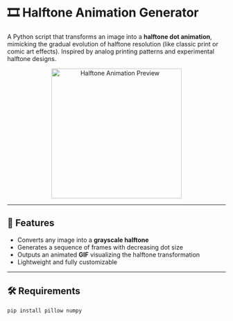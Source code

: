 # 🎞️ Halftone Animation Generator

A Python script that transforms an image into a **halftone dot animation**, mimicking the gradual evolution of halftone resolution (like classic print or comic art effects). Inspired by analog printing patterns and experimental halftone designs.

<p align="center">
  <img src="preview.gif" alt="Halftone Animation Preview" width="300"/>
</p>

---

## 🧩 Features

- Converts any image into a **grayscale halftone**
- Generates a sequence of frames with decreasing dot size
- Outputs an animated **GIF** visualizing the halftone transformation
- Lightweight and fully customizable

---

## 🛠️ Requirements

```bash
pip install pillow numpy
